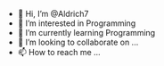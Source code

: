 - 👋 Hi, I’m @Aldrich7
- 👀 I’m interested in Programming
- 🌱 I’m currently learning Programming
- 💞️ I’m looking to collaborate on ...
- 📫 How to reach me ...

<!---
Aldrich7/Aldrich7 is a ✨ special ✨ repository because its `README.md` (this file) appears on your GitHub profile.
You can click the Preview link to take a look at your changes.
--->
